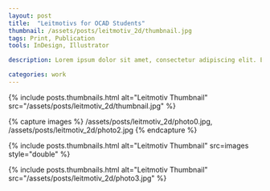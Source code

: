 ```yaml
---
layout: post
title:  "Leitmotivs for OCAD Students"
thumbnail: /assets/posts/leitmotiv_2d/thumbnail.jpg
tags: Print, Publication
tools: InDesign, Illustrator

description: Lorem ipsum dolor sit amet, consectetur adipiscing elit. Etiam non congue orci. Ut non mi massa. Phasellus laoreet sapien est, et malesuada odio cursus quis. Maecenas id turpis eleifend, facilisis mi id, ullamcorper sapien. Duis ut ex finibus, congue risus in, fermentum justo. In malesuada est nec ex gravida, ac iaculis lorem condimentum. Nunc pulvinar velit urna, ut commodo est sollicitudin et. Maecenas sit amet turpis volutpat, aliquam ex et, commodo sapien.

categories: work
---
```



{% include posts.thumbnails.html alt="Leitmotiv Thumbnail" src="/assets/posts/leitmotiv_2d/thumbnail.jpg" %}

{% capture images %}
/assets/posts/leitmotiv_2d/photo0.jpg,
/assets/posts/leitmotiv_2d/photo2.jpg
{% endcapture %}

{% include posts.thumbnails.html alt="Leitmotiv Thumbnail" src=images style="double" %}


{% include posts.thumbnails.html alt="Leitmotiv Thumbnail" src="/assets/posts/leitmotiv_2d/photo3.jpg" %}
